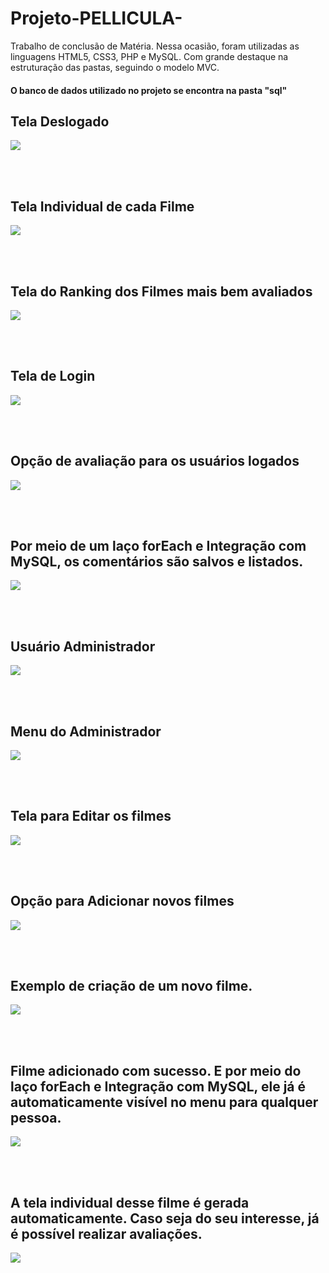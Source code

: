 # Projeto-PELLICULA-
Trabalho de conclusão de Matéria. Nessa ocasião, foram utilizadas as linguagens HTML5, CSS3, PHP e MySQL. Com grande destaque na estruturação das pastas, seguindo o modelo MVC.

<h4> O banco de dados utilizado no projeto se encontra na pasta "sql" </h4>

<h2> Tela Deslogado </h2>
<img src="https://user-images.githubusercontent.com/105173431/209451990-afd0e315-2cf2-468c-9125-8fc8a3d9fc8a.png"/>

<br/><br/>
<h2> Tela Individual de cada Filme </h2>
<img src="https://user-images.githubusercontent.com/105173431/209452024-174188f0-d7dc-4bae-82f6-12ddfd4d9bcc.png"/>

<br/><br/>
<h2> Tela do Ranking dos Filmes mais bem avaliados </h2>
<img src="https://user-images.githubusercontent.com/105173431/209452030-2b0b3ae5-8ba2-49d0-b8bb-fa9b4fd5f01d.png"/>

<br/><br/>
<h2> Tela de Login </h2>
<img src="https://user-images.githubusercontent.com/105173431/209452035-3cf1dac0-2cc7-4f16-b92a-34df31d6b95c.png"/>

<br/><br/>
<h2> Opção de avaliação para os usuários logados </h2>
<img src="https://user-images.githubusercontent.com/105173431/209452044-904f6037-8ec8-40e1-b47d-36ac79035ca0.png"/>

<br/><br/>
<h2> Por meio de um laço forEach e Integração com MySQL, os comentários são salvos e listados. </h2>
<img src="https://user-images.githubusercontent.com/105173431/209452054-064b40af-9689-44f1-84ee-e0cc03300563.png"/>

<br/><br/>
<h2> Usuário Administrador </h2>
<img src="https://user-images.githubusercontent.com/105173431/209452059-0f3d01b6-5a5a-4569-a2ec-8c8dec21b484.png"/>

<br/><br/>
<h2> Menu do Administrador </h2>
<img src="https://user-images.githubusercontent.com/105173431/209452061-60628545-977c-4a21-a113-fe10ec08beb2.png"/>

<br/><br/>
<h2> Tela para Editar os filmes </h2>
<img src="https://user-images.githubusercontent.com/105173431/209452065-25b5e5c6-f4bc-4867-847c-96cbd65a3b03.png"/>

<br/><br/>
<h2> Opção para Adicionar novos filmes </h2>
<img src="https://user-images.githubusercontent.com/105173431/209452074-30d98641-36e3-4397-b8db-a304d495bf8e.png"/>

<br/><br/>
<h2> Exemplo de criação de um novo filme. </h2>
<img src="https://user-images.githubusercontent.com/105173431/209452093-bb57e9b0-27bd-48ad-b871-bad3b5a77ef4.png"/>

<br/><br/>
<h2> Filme adicionado com sucesso. E por meio do laço forEach e Integração com MySQL, ele já é automaticamente visível no menu para qualquer pessoa. </h2>
<img src="https://user-images.githubusercontent.com/105173431/209452127-4a664eae-2b5a-477f-acf9-f50db723500c.png"/>

<br/><br/>
<h2> A tela individual desse filme é gerada automaticamente. Caso seja do seu interesse, já é possível realizar avaliações. </h2>
<img src="https://user-images.githubusercontent.com/105173431/209452154-aa367dfe-9983-4897-823d-75c0ebf75074.png"/>


